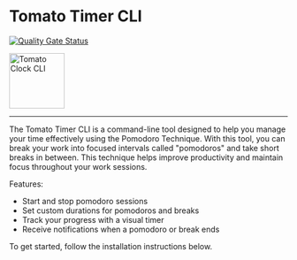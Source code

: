 # Tomato Timer CLI

[![Quality Gate Status](https://sonarcloud.io/api/project_badges/measure?project=miguoliang_tomato-clock-cli&metric=alert_status)](https://sonarcloud.io/summary/new_code?id=miguoliang_tomato-clock-cli)

<img src="https://miguoliang.github.io/tomato-clock-cli/logo.png" alt="Tomato Clock CLI" height="100px">

---

The Tomato Timer CLI is a command-line tool designed to help you manage your time effectively using the Pomodoro Technique. With this tool, you can break your work into focused intervals called "pomodoros" and take short breaks in between. This technique helps improve productivity and maintain focus throughout your work sessions.

Features:

- Start and stop pomodoro sessions
- Set custom durations for pomodoros and breaks
- Track your progress with a visual timer
- Receive notifications when a pomodoro or break ends

To get started, follow the installation instructions below.
